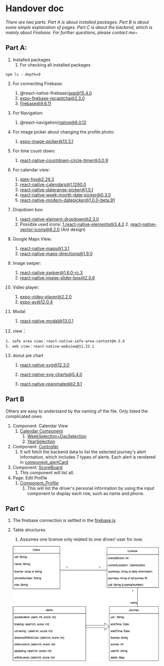 # Handover doc

*There are two parts. Part A is about installed packages. Part B is about some simple explanation of pages. Part C is about the backend, which is mainly about Firebase. For further questions, please contact me~*

## Part A:

1. Installed packages
   1. For checking all installed packages
   

```
npm ls --depth=0
```

2. For connecting Firebase:

   1. @react-native-firebase/app@15.4.0
   2. expo-firebase-recaptcha@2.3.0
   3. firebase@9.6.11

3. For Navigation:

   1. @react-navigation/native@6.0.12

4. For image picker about changing the profile photo:

   1. expo-image-picker@13.3.1

5. For time count down:

   1.  react-native-countdown-circle-timer@3.0.9

6. For calendar view:

   1. date-fns@2.29.3
   2. react-native-calendars@1.1290.0
   3.  react-native-daterange-picker@1.5.1
   4. react-native-week-month-date-picker@0.3.0
   5.  react-native-modern-datepicker@1.0.0-beta.91

7. Dropdown box:

   1. react-native-element-dropdown@2.3.0
   2. Possible used icons:
      1.react-native-elements@3.4.2
      2. react-native-vector-icons@9.2.0 (Ant design)

8. Google Maps View:

   1. react-native-maps@1.3.1
   2. react-native-maps-directions@1.9.0

9. Image swiper:

   1. react-native-swiper@1.6.0-rc.3
   2.  react-native-image-slider-box@2.0.6

10. Video player:

    1. expo-video-player@2.2.0
    2. expo-av@12.0.4

11. Modal

    1. react-native-modal@13.0.1

12.  view：

    1. safe area view：react-native-safe-area-context@4.3.4
    2. web view：react-native-webview@11.23.1

13. donut pie chart

    1. react-native-svg@12.3.0

    2. react-native-svg-charts@5.4.0

    3. react-native-reanimated@2.9.1

       

## Part B 

Others are easy to understand by the naming of the file. Only listed the complicated ones:

1. Component: Calendar View 
   1. [Calendar Component](GlassBoxAI-WebUI/tree/student/components/UI/CalnedarButton.js)
      1. [WeekSelection+DaySelection](../components/UI/Calendar.js)
      2. [YearSelection](../components/UI/CalendarB.js)
2. Component: [Controller](../components/ManageUders/Controller.js)
   1. It will fetch the backend data to list the selected journey's alert information, which includes 7 types of alerts. Each alert is rendered in [component_alertCard](../components/UI/AlertCard.js)
3. Component: [ScoreBoard](../components/UI/ScoreBoard.js)
   1. This component will list all. 
4. Page: Edit Profile 
   1. [Component_Profile](../components/UI/Profile.js)
      1. This will list the driver's personal information by using the input component to display each row, such as name and phone.

## Part C

1. The firebase connection is settled in the [firebase.js](/firebase.js)

2. Table structures

   1. Assumes one license only related to one driver/ user for now.

   ![](table.png)










